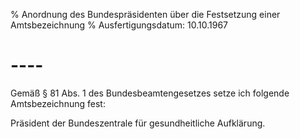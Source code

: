 % Anordnung des Bundespräsidenten über die Festsetzung einer Amtsbezeichnung
% Ausfertigungsdatum: 10.10.1967
 
# ----

Gemäß § 81 Abs. 1 des Bundesbeamtengesetzes setze ich folgende Amtsbezeichnung fest:

  
Präsident der Bundeszentrale für gesundheitliche Aufklärung.
